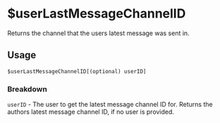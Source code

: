 # $userLastMessageChannelID
Returns the channel that the users latest message was sent in.

## Usage
```
$userLastMessageChannelID[(optional) userID]
```

### Breakdown
`userID` - The user to get the latest message channel ID for. Returns the authors latest message channel ID, if no user is provided.
